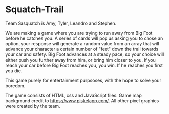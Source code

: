 # Squatch-Trail

Team Sasquatch is Amy, Tyler, Leandro and Stephen.

We are making a game where you are trying to run away from Big Foot before he catches you. A series of cards will pop us asking you to chose an option, your response will generate a random value from an array that will advance your character a certain number of "feet" down the trail towards your car and safety.  Big Foot advances at a steady pace, so your choice will either push you further away from him, or bring him closer to you.  If you reach your car before Big Foot reaches you, you win.  If he reaches you first you die.

This game purely for entertainment purpsoses, with the hope to solve your boredom.

The game consists of HTML, css and JavaScript files. Game map background credit to https://www.piskelapp.com/.  All other pixel graphics were created by the team.  
